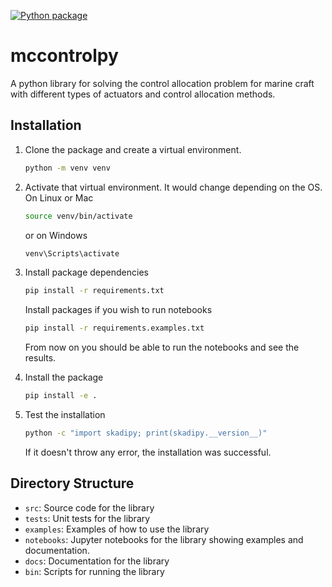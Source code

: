 [![Python package](https://github.com/incebellipipo/skadipy/actions/workflows/run_test.yml/badge.svg)](https://github.com/incebellipipo/skadipy/actions/workflows/run_test.yml)

# mccontrolpy

A python library for solving the control allocation problem for marine craft with different types of actuators and control allocation methods.

## Installation



1. Clone the package and create a virtual environment.
    ```bash
    python -m venv venv
    ```

2. Activate that virtual environment. It would change depending on the OS.
    On Linux or Mac
    ```bash
    source venv/bin/activate
    ```
    or on Windows
    ```powershell
    venv\Scripts\activate
    ```

3. Install package dependencies
    ```bash
    pip install -r requirements.txt
    ```

    Install packages if you wish to run notebooks
    ```bash
    pip install -r requirements.examples.txt
    ```
    From now on you should be able to run the notebooks and see the results.

4. Install the package
    ```bash
    pip install -e .
    ```

5. Test the installation
    ```bash
    python -c "import skadipy; print(skadipy.__version__)"
    ```

    If it doesn't throw any error, the installation was successful.

## Directory Structure

- `src`: Source code for the library
- `tests`: Unit tests for the library
- `examples`: Examples of how to use the library
- `notebooks`: Jupyter notebooks for the library showing examples and documentation.
- `docs`: Documentation for the library
- `bin`: Scripts for running the library